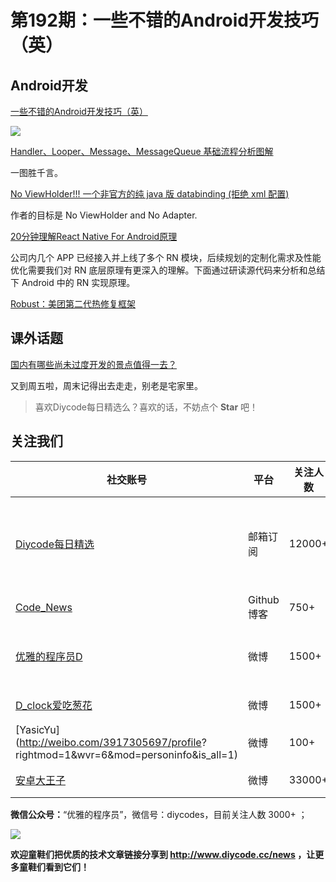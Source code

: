 # 第192期：一些不错的Android开发技巧（英）

## Android开发

[一些不错的Android开发技巧（英）](https://github.com/nisrulz/android-tips-tricks)

![](https://github.com/nisrulz/android-tips-tricks/raw/develop/.github/img/github_banner.png)

[Handler、Looper、Message、MessageQueue 基础流程分析图解](https://www.diycode.cc/topics/671)

一图胜千言。

[No ViewHolder!!! 一个非官方的纯 java 版 databinding (拒绝 xml 配置)](https://www.diycode.cc/topics/676)

作者的目标是 No ViewHolder and No Adapter.

[20分钟理解React Native For Android原理](https://www.diycode.cc/news/2131)

公司内几个 APP 已经接入并上线了多个 RN 模块，后续规划的定制化需求及性能优化需要我们对 RN 底层原理有更深入的理解。下面通过研读源代码来分析和总结下 Android 中的 RN 实现原理。

[Robust：美团第二代热修复框架](https://github.com/Meituan-Dianping/Robust)

## 课外话题

[国内有哪些尚未过度开发的景点值得一去？](https://www.zhihu.com/question/20556024)

又到周五啦，周末记得出去走走，别老是宅家里。

> 喜欢Diycode每日精选么？喜欢的话，不妨点个 **Star** 吧！

## 关注我们

| 社交账号  |  平台  | 关注人数 | 说明 |
| -------- | -------- | -------- | -------- |
| [Diycode每日精选](http://list.qq.com/cgi-bin/qf_invite?id=d469993d2c888e971c0fbb2309c4d84256968386b126b967)|   邮箱订阅  | 12000+ | 每日分享一次Android、iOS、Swfit技术干货  |
| [Code_News](https://github.com/DiyCodes/code_news) |    Github博客  |750+ | 每日邮件推送列表  |
| [优雅的程序员D](http://weibo.com/u/5891258264) |   微博  | 1500+ | 官方微博，每日分享开源信息  |
| [D_clock爱吃葱花](http://weibo.com/u/2480694892)  |   微博  | 1500+ | 日报发起人  |
|[YasicYu](http://weibo.com/3917305697/profile? rightmod=1&wvr=6&mod=personinfo&is_all=1)  |   微博  | 100+ | 日报发起人  |
|[安卓大王子](http://weibo.com/apkbus/)   |   微博  | 33000+ | 日报发起人  |

**微信公众号：**“优雅的程序员”，微信号：diycodes，目前关注人数 3000+ ；

![](http://upload-images.jianshu.io/upload_images/1846413-b42abfa70f909099.jpg?imageMogr2/auto-orient/strip%7CimageView2/2/w/1240)

**欢迎童鞋们把优质的技术文章链接分享到 http://www.diycode.cc/news ，让更多童鞋们看到它们！**
